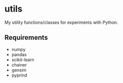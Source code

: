 # utils

My utility functions/classes for experiments with Python.

## Requirements ##

- numpy
- pandas
- scikit-learn
- chainer
- gensim
- pyprind


